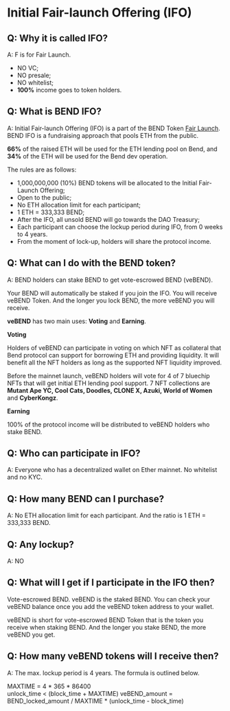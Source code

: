 # Initial Fair-launch Offering (IFO)

## Q: Why it is called IFO?

A: F is for Fair Launch.

* NO VC;
* NO presale;
* NO whitelist;
* **100%** income goes to token holders.

## Q: What is BEND IFO?

A: Initial Fair-launch Offering (IFO) is a part of the BEND Token [Fair Launch](../highlights/fair-launch.md). BEND IFO is a fundraising approach that pools ETH from the public.

**66%** of the raised ETH will be used for the ETH lending pool on Bend, and **34%** of the ETH will be used for the Bend dev operation.

The rules are as follows:

* 1,000,000,000 (10%) BEND tokens will be allocated to the Initial Fair-Launch Offering;
* Open to the public;
* No ETH allocation limit for each participant;
* 1 ETH = 333,333 BEND;
* After the IFO, all unsold BEND will go towards the DAO Treasury;
* Each participant can choose the lockup period during IFO, from 0 weeks to 4 years.
* From the moment of lock-up, holders will share the protocol income.

## Q: What can I do with the BEND token?

A: BEND holders can stake BEND to get vote-escrowed BEND (veBEND).

Your BEND will automatically be staked if you join the IFO. You will receive veBEND Token. And the longer you lock BEND, the more veBEND you will receive.

**veBEND** has two main uses: **Voting** and **Earning**.

**Voting**

Holders of veBEND can participate in voting on which NFT as collateral that Bend protocol can support for borrowing ETH and providing liquidity. It will benefit all the NFT holders as long as the supported NFT liquidity improved.

Before the mainnet launch, veBEND holders will vote for 4 of 7 bluechip NFTs that will get initial ETH lending pool support. 7 NFT collections are **Mutant Ape YC, Cool Cats, Doodles, CLONE X, Azuki, World of Women** and **CyberKongz**.

**Earning**

100% of the protocol income will be distributed to veBEND holders who stake BEND.

## Q: Who can participate in IFO?

A: Everyone who has a decentralized wallet on Ether mainnet. No whitelist and no KYC.

## Q: How many BEND can I purchase?

A: No ETH allocation limit for each participant. And the ratio is 1 ETH = 333,333 BEND.

## Q: Any lockup?

A: NO

## Q: What will I get if I participate in the IFO then?

Vote-escrowed BEND. veBEND is the staked BEND. You can check your veBEND balance once you add the veBEND token address to your wallet.

veBEND is short for vote-escrowed BEND Token that is the token you receive when staking BEND. And the longer you stake BEND, the more veBEND you get.

## Q: How many veBEND tokens will I receive then?

A: The max. lockup period is 4 years. The formula is outlined below.

MAXTIME = 4 \* 365 \* 86400\
unlock\_time < (block\_time + MAXTIME) veBEND\_amount = BEND\_locked\_amount / MAXTIME \* (unlock\_time - block\_time)
